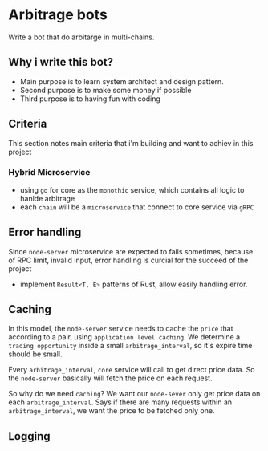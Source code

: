 # Arbitrage bots

Write a bot that do arbitarge in multi-chains.

## Why i write this bot?

- Main purpose is to learn system architect and design pattern.
- Second purpose is to make some money if possible
- Third purpose is to having fun with coding

## Criteria

This section notes main criteria that i'm building and want to achiev in this project

### Hybrid Microservice

- using `go` for core as the `monothic` service, which contains all logic to hanlde arbitrage
- each `chain` will be a `microservice` that connect to core service via `gRPC`

## Error handling

Since `node-server` microservice are expected to fails sometimes, because of RPC limit, invalid input, error handling is curcial for the succeed of the project

- implement `Result<T, E>` patterns of Rust, allow easily handling error.

## Caching

In this model, the `node-server` service needs to cache the `price` that according to a pair, using `application level caching`. We determine a `trading opportunity` inside a small `arbitrage_interval`, so it's expire time should be small.

Every `arbitrage_interval`, `core` service will call to get direct price data. So the `node-server` basically will fetch the price on each request.

So why do we need `caching`? We want our `node-sever` only get price data on each `arbitrage_interval`. Says if there are many requests within an `arbitrage_interval`, we want the price to be fetched only one.

## Logging
